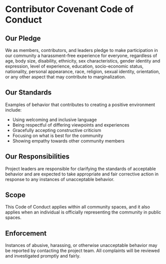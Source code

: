 # Contributor Covenant Code of Conduct

## Our Pledge
We as members, contributors, and leaders pledge to make participation in our community a harassment-free experience for everyone, regardless of age, body size, disability, ethnicity, sex characteristics, gender identity and expression, level of experience, education, socio-economic status, nationality, personal appearance, race, religion, sexual identity, orientation, or any other aspect that may contribute to marginalization.

## Our Standards
Examples of behavior that contributes to creating a positive environment include:
- Using welcoming and inclusive language
- Being respectful of differing viewpoints and experiences
- Gracefully accepting constructive criticism
- Focusing on what is best for the community
- Showing empathy towards other community members

## Our Responsibilities
Project leaders are responsible for clarifying the standards of acceptable behavior and are expected to take appropriate and fair corrective action in response to any instances of unacceptable behavior.

## Scope
This Code of Conduct applies within all community spaces, and it also applies when an individual is officially representing the community in public spaces.

## Enforcement
Instances of abusive, harassing, or otherwise unacceptable behavior may be reported by contacting the project team. All complaints will be reviewed and investigated promptly and fairly.